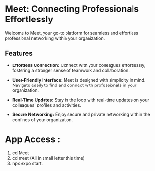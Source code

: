 
# Meet: Connecting Professionals Effortlessly

Welcome to Meet, your go-to platform for seamless and effortless professional networking within your organization.

## Features

- **Effortless Connection:** Connect with your colleagues effortlessly, fostering a stronger sense of teamwork and collaboration.

- **User-Friendly Interface:** Meet is designed with simplicity in mind. Navigate easily to find and connect with professionals in your organization.

- **Real-Time Updates:** Stay in the loop with real-time updates on your colleagues' profiles and activities.

- **Secure Networking:** Enjoy secure and private networking within the confines of your organization.



# App Access : 
1. cd Meet
2. cd meet  (All in small letter this time)  
3. npx expo start.
   
